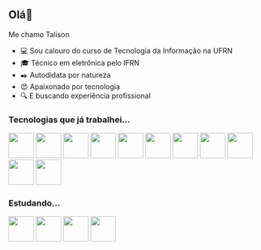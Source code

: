 ## Olá👋

Me chamo Talison

- 💻 Sou calouro do curso de Tecnologia da Informação na UFRN
- 🎓 Técnico em eletrônica pelo IFRN
- ✒️ Autodidata por natureza
- 😍 Apaixonado por tecnologia
- 🔍 E buscando experiência profissional

### Tecnologias que já trabalhei...

<p align="left">
    <img width="50" src="https://cdn.jsdelivr.net/gh/devicons/devicon/icons/javascript/javascript-original.svg" >
    <img width="50" src="https://cdn.jsdelivr.net/gh/devicons/devicon/icons/react/react-original.svg">
    <img width="50" src="https://cdn.jsdelivr.net/gh/devicons/devicon/icons/css3/css3-original.svg">
    <img width="50" src="https://cdn.jsdelivr.net/gh/devicons/devicon/icons/sass/sass-original.svg">
    <img width="50" src="https://cdn.jsdelivr.net/gh/devicons/devicon/icons/bootstrap/bootstrap-plain.svg">
    <img width="50" src="https://cdn.jsdelivr.net/gh/devicons/devicon/icons/nodejs/nodejs-original.svg">
    <img width="50" src="https://cdn.jsdelivr.net/gh/devicons/devicon/icons/express/express-original-wordmark.svg">
    <img width="50" src="https://cdn.jsdelivr.net/gh/devicons/devicon/icons/mysql/mysql-original-wordmark.svg">
    <img width="50" src="https://cdn.jsdelivr.net/gh/devicons/devicon/icons/mongodb/mongodb-original.svg">
    <img width="50" src="https://cdn.jsdelivr.net/gh/devicons/devicon/icons/python/python-original.svg">
    <img width="50" src="https://cdn.jsdelivr.net/gh/devicons/devicon/icons/linux/linux-original.svg">
</p>

### Estudando...

<p align="left">
    <img width="50" src="https://cdn.jsdelivr.net/gh/devicons/devicon/icons/vuejs/vuejs-original.svg">
    <img width="50" src="https://cdn.jsdelivr.net/gh/devicons/devicon/icons/typescript/typescript-original.svg">
    <img width="50" src="https://cdn.jsdelivr.net/gh/devicons/devicon/icons/nestjs/nestjs-plain.svg">
    <img width="50" src="https://cdn.jsdelivr.net/gh/devicons/devicon/icons/c/c-original.svg">
</p>

